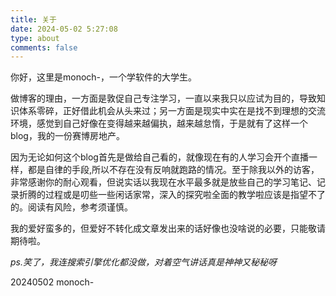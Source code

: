 ```yaml
---
title: 关于
date: 2024-05-02 5:27:08
type: about
comments: false
---
```


你好，这里是monoch-，一个学软件的大学生。

做博客的理由，一方面是敦促自己专注学习，一直以来我只以应试为目的，导致知识体系零碎，正好借此机会从头来过；另一方面是现实中实在是找不到理想的交流环境，感觉到自己好像在变得越来越偏执，越来越怠惰，于是就有了这样一个blog，我的一份赛博房地产。

因为无论如何这个blog首先是做给自己看的，就像现在有的人学习会开个直播一样，都是自律的手段,所以不存在没有反响就跑路的情况。至于除我以外的访客，非常感谢你的耐心观看，但说实话以我现在水平最多就是放些自己的学习笔记、记录折腾的过程或是叨些一些闲话家常，深入的探究啦全面的教学啦应该是指望不了的。阅读有风险，参考须谨慎。

我的爱好蛮多的，但爱好不转化成文章发出来的话好像也没啥说的必要，只能敬请期待啦。

*ps.笑了，我连搜索引擎优化都没做，对着空气讲话真是神神又秘秘呀*

20240502 monoch-